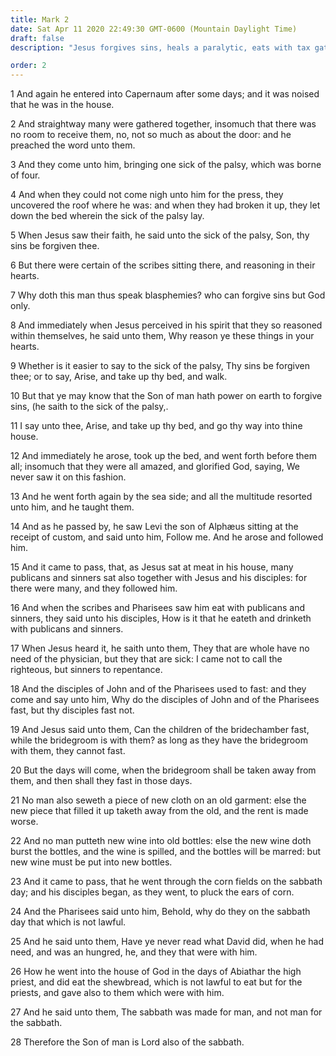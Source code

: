 ```yaml
---
title: Mark 2
date: Sat Apr 11 2020 22:49:30 GMT-0600 (Mountain Daylight Time)
draft: false
description: "Jesus forgives sins, heals a paralytic, eats with tax gatherers and sinners, and announces that He is Lord of the Sabbath."

order: 2
---
```

    
1 And again he entered into Capernaum after some days; and it was noised that he was in the house.

2 And straightway many were gathered together, insomuch that there was no room to receive them, no, not so much as about the door: and he preached the word unto them.

3 And they come unto him, bringing one sick of the palsy, which was borne of four.

4 And when they could not come nigh unto him for the press, they uncovered the roof where he was: and when they had broken it up, they let down the bed wherein the sick of the palsy lay.

5 When Jesus saw their faith, he said unto the sick of the palsy, Son, thy sins be forgiven thee.

6 But there were certain of the scribes sitting there, and reasoning in their hearts.

7 Why doth this man thus speak blasphemies? who can forgive sins but God only.

8 And immediately when Jesus perceived in his spirit that they so reasoned within themselves, he said unto them, Why reason ye these things in your hearts.

9 Whether is it easier to say to the sick of the palsy, Thy sins be forgiven thee; or to say, Arise, and take up thy bed, and walk.

10 But that ye may know that the Son of man hath power on earth to forgive sins, (he saith to the sick of the palsy,.

11 I say unto thee, Arise, and take up thy bed, and go thy way into thine house.

12 And immediately he arose, took up the bed, and went forth before them all; insomuch that they were all amazed, and glorified God, saying, We never saw it on this fashion.

13 And he went forth again by the sea side; and all the multitude resorted unto him, and he taught them.

14 And as he passed by, he saw Levi the son of Alphæus sitting at the receipt of custom, and said unto him, Follow me. And he arose and followed him.

15 And it came to pass, that, as Jesus sat at meat in his house, many publicans and sinners sat also together with Jesus and his disciples: for there were many, and they followed him.

16 And when the scribes and Pharisees saw him eat with publicans and sinners, they said unto his disciples, How is it that he eateth and drinketh with publicans and sinners.

17 When Jesus heard it, he saith unto them, They that are whole have no need of the physician, but they that are sick: I came not to call the righteous, but sinners to repentance.

18 And the disciples of John and of the Pharisees used to fast: and they come and say unto him, Why do the disciples of John and of the Pharisees fast, but thy disciples fast not.

19 And Jesus said unto them, Can the children of the bridechamber fast, while the bridegroom is with them? as long as they have the bridegroom with them, they cannot fast.

20 But the days will come, when the bridegroom shall be taken away from them, and then shall they fast in those days.

21 No man also seweth a piece of new cloth on an old garment: else the new piece that filled it up taketh away from the old, and the rent is made worse.

22 And no man putteth new wine into old bottles: else the new wine doth burst the bottles, and the wine is spilled, and the bottles will be marred: but new wine must be put into new bottles.

23 And it came to pass, that he went through the corn fields on the sabbath day; and his disciples began, as they went, to pluck the ears of corn.

24 And the Pharisees said unto him, Behold, why do they on the sabbath day that which is not lawful.

25 And he said unto them, Have ye never read what David did, when he had need, and was an hungred, he, and they that were with him.

26 How he went into the house of God in the days of Abiathar the high priest, and did eat the shewbread, which is not lawful to eat but for the priests, and gave also to them which were with him.

27 And he said unto them, The sabbath was made for man, and not man for the sabbath.

28 Therefore the Son of man is Lord also of the sabbath.
